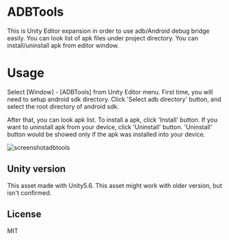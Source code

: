 # ADBTools

This is Unity Editor expansion in order to use adb/Android debug bridge easily.
You can look list of apk files under project directory.
You can install/uninstall apk from editor window.

# Usage

Select [Window] - [ADBTools] from Unity Editor menu.
First time, you will need to setup android sdk directory.
Click 'Select adb directory' button, and select the root directory of android sdk.

After that, you can look apk list.
To install a apk, click 'Install' button.
If you want to uninstall apk from your device,
click 'Uninstall' button.
'Uninstall' button would be showed only if the apk was installed into your device.

![screenshotadbtools](https://cloud.githubusercontent.com/assets/1992059/25312134/6d580870-284c-11e7-99e1-18980ddcd0bd.PNG)

## Unity version
This asset made with Unity5.6.
This asset might work with older version, but isn't confirmed.

## License
MIT
